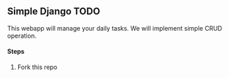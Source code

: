 ## Simple Django TODO
This webapp will manage your daily tasks.
We will implement simple CRUD operation.

#### Steps
1. Fork this repo